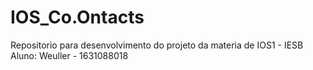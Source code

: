 # IOS_Co.Ontacts
Repositorio para desenvolvimento do projeto da materia de IOS1 - IESB Aluno: Weuller - 1631088018
